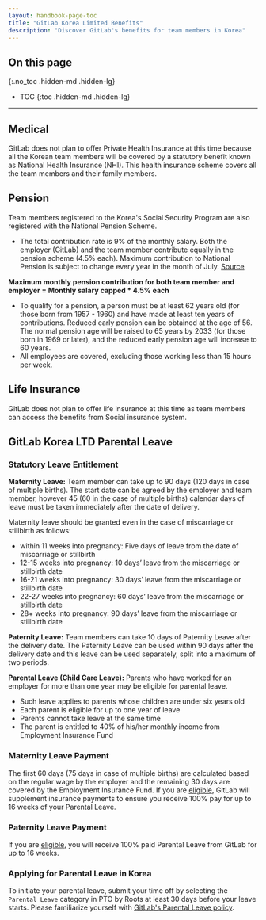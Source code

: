 ```yaml
---
layout: handbook-page-toc
title: "GitLab Korea Limited Benefits"
description: "Discover GitLab's benefits for team members in Korea"
---
```


## On this page
{:.no_toc .hidden-md .hidden-lg}

- TOC
{:toc .hidden-md .hidden-lg}

----

## Medical

GitLab does not plan to offer Private Health Insurance at this time because all the Korean team members will be covered by a statutory benefit known as National Health Insurance (NHI). This health insurance scheme covers all the team members and their family members.

## Pension

Team members registered to the Korea's Social Security Program are also registered with the National Pension Scheme. 

* The total contribution rate is 9% of the monthly salary. Both the employer (GitLab) and the team member contribute equally in the pension scheme (4.5% each). Maximum contribution to National Pension is subject to change every year in the month of July. [Source](https://www.nps.or.kr/jsppage/english/research/research_01.jsp)

**Maximum monthly pension contribution for both team member and employer = Monthly salary capped * 4.5% each**

* To qualify for a pension, a person must be at least 62 years old (for those born from 1957 - 1960) and have made at least ten years of contributions. Reduced early pension can be obtained at the age of 56. The normal pension age will be raised to 65 years by 2033 (for those born in 1969 or later), and the reduced early pension age will increase to 60 years. 
* All employees are covered, excluding those working less than 15 hours per week.

## Life Insurance

GitLab does not plan to offer life insurance at this time as team members can access the benefits from Social insurance system.

## GitLab Korea LTD Parental Leave

### Statutory Leave Entitlement

**Maternity Leave:** Team member can take up to 90 days (120 days in case of multiple births). The start date can be agreed by the employer and team member, however 45 (60 in the case of multiple births) calendar days of leave must be taken immediately after the date of delivery. 

Maternity leave should be granted even in the case of miscarriage or stillbirth as follows: 
* within 11 weeks into pregnancy: Five days of leave from the date of miscarriage or stillbirth 
* 12-15 weeks into pregnancy: 10 days’ leave from the miscarriage or stillbirth date 
* 16-21 weeks into pregnancy: 30 days’ leave from the miscarriage or stillbirth date 
* 22-27 weeks into pregnancy: 60 days’ leave from the miscarriage or stillbirth date 
* 28+ weeks into pregnancy: 90 days’ leave from the miscarriage or stillbirth date

**Paternity Leave:** Team members can take 10 days of Paternity Leave after the delivery date. The Paternity Leave can be used within 90 days after the delivery date and this leave can be used separately, split into a maximum of two periods. 

**Parental Leave (Child Care Leave):** Parents who have worked for an employer for more than one year may be eligible for parental leave. 
* Such leave applies to parents whose children are under six years old 
* Each parent is eligible for up to one year of leave 
* Parents cannot take leave at the same time 
* The parent is entitled to 40% of his/her monthly income from Employment Insurance Fund

### Maternity Leave Payment

The first 60 days (75 days in case of multiple births) are calculated based on the regular wage by the employer and the remaining 30 days are covered by the Employment Insurance Fund. If you are [eligible](https://about.gitlab.com/handbook/total-rewards/benefits/general-and-entity-benefits/#parental-leave), GitLab will supplement insurance payments to ensure you receive 100% pay for up to 16 weeks of your Parental Leave.

### Paternity Leave Payment

If you are [eligible](https://about.gitlab.com/handbook/total-rewards/benefits/general-and-entity-benefits/#parental-leave), you will receive 100% paid Parental Leave from GitLab for up to 16 weeks.

### Applying for Parental Leave in Korea

To initiate your parental leave, submit your time off by selecting the `Parental Leave` category in PTO by Roots at least 30 days before your leave starts. Please familiarize yourself with [GitLab's Parental Leave policy](/handbook/total-rewards/benefits/general-and-entity-benefits/#parental-leave).






